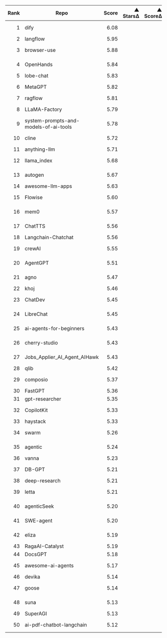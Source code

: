 | Rank | Repo | Score | ▲ StarsΔ | ▲ ScoreΔ | Category |
|-----:|------|------:|-------:|--------:|----------|
| 1 | dify | 6.08 |  |  | General-purpose |
| 2 | langflow | 5.95 |  |  | DevTools |
| 3 | browser-use | 5.88 |  |  | General-purpose |
| 4 | OpenHands | 5.84 |  |  | General-purpose |
| 5 | lobe-chat | 5.83 |  |  | RAG-centric |
| 6 | MetaGPT | 5.82 |  |  | Multi-Agent Coordination |
| 7 | ragflow | 5.81 |  |  | RAG-centric |
| 8 | LLaMA-Factory | 5.79 |  |  | General-purpose |
| 9 | system-prompts-and-models-of-ai-tools | 5.78 |  |  | DevTools |
| 10 | cline | 5.72 |  |  | General-purpose |
| 11 | anything-llm | 5.71 |  |  | RAG-centric |
| 12 | llama_index | 5.68 |  |  | General-purpose |
| 13 | autogen | 5.67 |  |  | General-purpose |
| 14 | awesome-llm-apps | 5.63 |  |  | RAG-centric |
| 15 | Flowise | 5.60 |  |  | General-purpose |
| 16 | mem0 | 5.57 |  |  | General-purpose |
| 17 | ChatTTS | 5.56 |  |  | General-purpose |
| 18 | Langchain-Chatchat | 5.56 |  |  | RAG-centric |
| 19 | crewAI | 5.55 |  |  | Multi-Agent Coordination |
| 20 | AgentGPT | 5.51 |  |  | General-purpose |
| 21 | agno | 5.47 |  |  | Multi-Agent Coordination |
| 22 | khoj | 5.46 |  |  | Experimental |
| 23 | ChatDev | 5.45 |  |  | Multi-Agent Coordination |
| 24 | LibreChat | 5.45 |  |  | General-purpose |
| 25 | ai-agents-for-beginners | 5.43 |  |  | General-purpose |
| 26 | cherry-studio | 5.43 |  |  | General-purpose |
| 27 | Jobs_Applier_AI_Agent_AIHawk | 5.43 |  |  | General-purpose |
| 28 | qlib | 5.42 |  |  | Experimental |
| 29 | composio | 5.37 |  |  | General-purpose |
| 30 | FastGPT | 5.36 |  |  | RAG-centric |
| 31 | gpt-researcher | 5.35 |  |  | Experimental |
| 32 | CopilotKit | 5.33 |  |  | General-purpose |
| 33 | haystack | 5.33 |  |  | RAG-centric |
| 34 | swarm | 5.26 |  |  | Multi-Agent Coordination |
| 35 | agentic | 5.24 |  |  | General-purpose |
| 36 | vanna | 5.23 |  |  | RAG-centric |
| 37 | DB-GPT | 5.21 |  |  | General-purpose |
| 38 | deep-research | 5.21 |  |  | Experimental |
| 39 | letta | 5.21 |  |  | General-purpose |
| 40 | agenticSeek | 5.20 |  |  | General-purpose |
| 41 | SWE-agent | 5.20 |  |  | General-purpose |
| 42 | eliza | 5.19 |  |  | General-purpose |
| 43 | RagaAI-Catalyst | 5.19 |  |  | RAG-centric |
| 44 | DocsGPT | 5.18 |  |  | DevTools |
| 45 | awesome-ai-agents | 5.17 |  |  | General-purpose |
| 46 | devika | 5.14 |  |  | Experimental |
| 47 | goose | 5.14 |  |  | General-purpose |
| 48 | suna | 5.13 |  |  | General-purpose |
| 49 | SuperAGI | 5.13 |  |  | RAG-centric |
| 50 | ai-pdf-chatbot-langchain | 5.12 |  |  | General-purpose |
